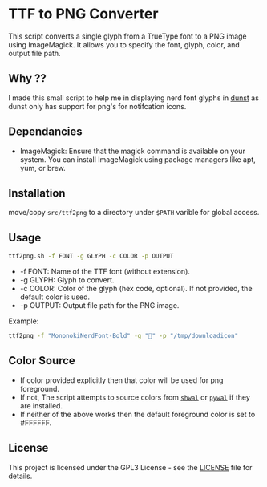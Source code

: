 # TTF to PNG Converter

This script converts a single glyph from a TrueType font to a PNG image using ImageMagick. It allows you to specify the font, glyph, color, and output file path.

## Why ??

I made this small script to help me in displaying nerd font glyphs in [dunst](https://github.com/dunst-project/dunst) as dunst only has support for png's for notifcation icons.

## Dependancies

- ImageMagick: Ensure that the magick command is available on your system. You can install ImageMagick using package managers like apt, yum, or brew.

## Installation

move/copy `src/ttf2png` to a directory under `$PATH` varible for global access. 

## Usage

``` bash
ttf2png.sh -f FONT -g GLYPH -c COLOR -p OUTPUT
```
- -f FONT: Name of the TTF font (without extension).
- -g GLYPH: Glyph to convert.
- -c COLOR: Color of the glyph (hex code, optional). If not provided, the default color is used.
- -p OUTPUT: Output file path for the PNG image.

Example:

``` bash
ttf2png -f "MononokiNerdFont-Bold" -g "󰦗" -p "/tmp/downloadicon"
```

## Color Source

- If color provided explicitly then that color will be used for png foreground.  
- If not, The script attempts to source colors from [`shwal`](https://github.com/tmpstpdwn/Shwal) or [`pywal`](https://github.com/dylanaraps/pywal) if they are installed.
- If neither of the above works then the default foreground color is set to #FFFFFF.

## License

This project is licensed under the GPL3 License - see the [LICENSE](LICENSE) file for details.
